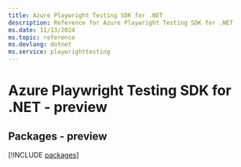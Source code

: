 ```yaml
---
title: Azure Playwright Testing SDK for .NET
description: Reference for Azure Playwright Testing SDK for .NET
ms.date: 11/13/2024
ms.topic: reference
ms.devlang: dotnet
ms.service: playwrighttesting
---
```

# Azure Playwright Testing SDK for .NET - preview
## Packages - preview
[!INCLUDE [packages](playwright-testing-index.md)]